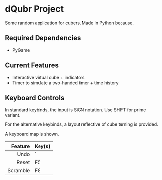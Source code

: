 # dQubr Project
Some random application for cubers. Made in Python because.

## Required Dependencies
- PyGame

## Current Features
- Interactive virtual cube + indicators
- Timer to simulate a two-handed timer + time history

## Keyboard Controls
In standard keybinds, the input is SiGN notation. Use SHIFT for prime variant.

For the alternative keybinds, a layout reflective of cube turning is provided.

A keyboard map is shown.

|  Feature | Key(s) |
|---------:|:-------|
|     Undo | `      |
|    Reset | F5     |
| Scramble | F8     |